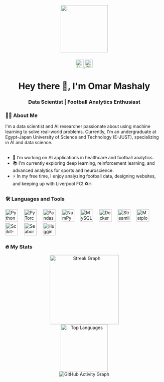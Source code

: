 <div align="center">
  <img height="150" src="https://media.giphy.com/media/M9gbBd9nbDrOTu1Mqx/giphy.gif"  />
</div>

###

<div align="center">
  <a href="https://www.linkedin.com/in/omar-mashaly">
    <img src="https://img.shields.io/static/v1?message=LinkedIn&logo=linkedin&label=&color=0077B5&logoColor=white&labelColor=&style=for-the-badge" height="25" alt="LinkedIn"  />
  </a>
  <a href="https://github.com/Omar10lfc">
    <img src="https://img.shields.io/static/v1?message=GitHub&logo=github&label=&color=181717&logoColor=white&labelColor=&style=for-the-badge" height="25" alt="GitHub"  />
  </a>
</div>

###

<h1 align="center">Hey there 👋, I'm Omar Mashaly</h1>
<h3 align="center"> Data Scientist | Football Analytics Enthusiast</h3>

###

<h3 align="left">👨‍💻 About Me</h3>

<p align="left">I'm a data scientist and AI researcher passionate about using machine learning to solve real-world problems. Currently, I'm an undergraduate at Egypt-Japan University of Science and Technology (E-JUST), specializing in AI and data science.<br><br>

- 🔭 I’m working on AI applications in healthcare and football analytics.<br>
- 📚 I'm currently exploring deep learning, reinforcement learning, and advanced analytics for sports and neuroscience.<br>
- ⚡ In my free time, I enjoy analyzing football data, designing websites, and keeping up with Liverpool FC! ⚽🔥
</p>

###

<h3 align="left">🛠 Languages and Tools</h3>

<div align="left">
  <img src="https://cdn.jsdelivr.net/gh/devicons/devicon/icons/python/python-original.svg" height="40" alt="Python" />
  <img width="12" />
  <img src="https://cdn.jsdelivr.net/gh/devicons/devicon/icons/pytorch/pytorch-original.svg" height="40" alt="PyTorch" />
  <img width="12" />
  <img src="https://cdn.jsdelivr.net/gh/devicons/devicon/icons/pandas/pandas-original.svg" height="40" alt="Pandas" />
  <img width="12" />
  <img src="https://cdn.jsdelivr.net/gh/devicons/devicon/icons/numpy/numpy-original.svg" height="40" alt="NumPy" />
  <img width="12" />
  <img src="https://cdn.jsdelivr.net/gh/devicons/devicon/icons/mysql/mysql-original.svg" height="40" alt="MySQL" />
  <img width="12" />
  <img src="https://cdn.jsdelivr.net/gh/devicons/devicon/icons/docker/docker-original.svg" height="40" alt="Docker" />
  <img width="12" />
  <img src="https://cdn.jsdelivr.net/gh/devicons/devicon/icons/streamlit/streamlit-original.svg" height="40" alt="Streamlit" />
  <img width="12" />
  <img src="https://cdn.jsdelivr.net/gh/devicons/devicon/icons/matplotlib/matplotlib-original.svg" height="40" alt="Matplotlib" />
  <img width="12" />
  <img src="https://cdn.jsdelivr.net/gh/devicons/devicon/icons/scikit-learn/scikit-learn-original.svg" height="40" alt="Scikit-Learn" />
  <img width="12" />
  <img src="https://cdn.jsdelivr.net/gh/devicons/devicon/icons/seaborn/seaborn-original.svg" height="40" alt="Seaborn" />
  <img width="12" />
  <img src="https://cdn.jsdelivr.net/gh/devicons/devicon/icons/huggingface/huggingface-original.svg" height="40" alt="Hugging Face" />
</div>

###

<h3 align="left">🔥 My Stats</h3>

<div align="center">
  <img src="https://github-readme-streak-stats.herokuapp.com/?user=Omar10lfc&theme=dark" height="220" alt="Streak Graph" />
  <br>
  <img src="https://github-readme-stats.vercel.app/api/top-langs/?username=Omar10lfc&layout=compact&theme=dark" height="150" alt="Top Languages" />
  <br>
  <img src="https://github-readme-activity-graph.vercel.app/graph?username=Omar10lfc&theme=react-dark" alt="GitHub Activity Graph" />
</div>

###




